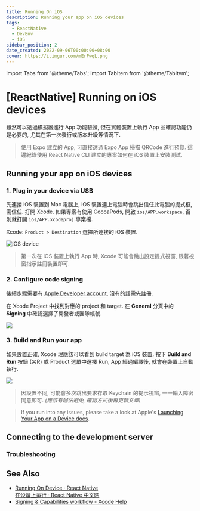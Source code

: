 ```yaml
---
title: Running On iOS
description: Running your app on iOS devices
tags:
  - ReactNative
  - DevEnv
  - iOS
sidebar_position: 2
date_created: 2022-09-06T00:00:00+08:00
cover: https://i.imgur.com/mErPwqL.png
---
```


import Tabs from '@theme/Tabs';
import TabItem from '@theme/TabItem';

[ReactNative] Running on iOS devices
===========================

雖然可以透過模擬器進行 App 功能驗證, 但在實體裝置上執行 App 並確認功能仍是必要的, 尤其在第一次發行或版本升級等情況下.

> 使用 Expo 建立的 App, 可直接透過 Expo App 掃描 QRCode 進行預覽. 
> 這邊紀錄使用 React Native CLI 建立的專案如何在 iOS 裝置上安裝測試.



Running your app on iOS devices
-------------------------------

### 1. Plug in your device via USB ###

先連接 iOS 裝置到 Mac 電腦上, iOS 裝置連上電腦時會跳出信任此電腦的提式框, 需信任.
打開 Xcode. 如果專案有使用 CocoaPods, 開啟 `ios/APP.workspace`, 否則就打開 `ios/APP.xcodeproj` 專案檔.

Xcode: `Product > Destination` 選擇所連接的 iOS 裝置.

![iOS device](https://lh3.googleusercontent.com/pw/AL9nZEWrnC2-hZekZyoIjmIZwXjWdkT9TSjJaxcl_RkiXrTzgKMLyLJ9p1-CZCSNrMGAP3KrFwLfAU0o4bh3-zehr-b-IFtno3LBRkaZPFLUudRt6-T8Gh3lnL0YzeAJ-vtq5qaA7qP-NBuoVNGuvhdRUWCvDg=w800-no?authuser=0)

> 第一次在 iOS 裝置上執行 App 時, Xcode 可能會跳出設定提式視窗, 跟著視窗指示註冊裝置即可.

### 2. Configure code signing ###

後續步驟需要有 [Apple Developer account](https://developer.apple.com/), 沒有的話需先註冊.

在 Xcode Project 中找到對應的 project 和 target. 
在 __General__ 分頁中的 __Signing__ 中確認選擇了開發者或團隊帳號.

![](https://lh3.googleusercontent.com/pw/AL9nZEVoJ-FiB5vAg-0_vlqYVkCQBEvdmVaNuO7G4-REdVPzIuIsDIXFWr67hJfP2DgLvLfY-PeYVdoRLQUyuPRNryreeg3R0jNZkbwjO5h9kQgfRsrcBPvSkOs_5Ml0QgHapOMDgJAGXIxp-9X5iY2V3zXU7w=w800-no?authuser=0)

### 3. Build and Run your app

如果設置正確, Xcode 理應該可以看到 build target 為 iOS 裝置.
按下 __Build and Run__ 按鈕 (⌘R) 或 Product 選單中選擇 Run, App 經過編譯後, 就會在裝置上自動執行.

![](https://lh3.googleusercontent.com/pw/AL9nZEXPYmejitTCJi7AiWGf3z4O1Z7aQlW1_ZEGO3SGYoOqZ41rEYHrd_HceCloZNea51UOqy5y0SOb9T_X1lFbQzPALNfWQcQvP_BlKanQ8gxrHbGDJhfpbNDysxXbTQhs2pNMjNMSjO_yGhpQAxCnndkDVg=w686-no?authuser=0)

> 因設置不同, 可能會多次跳出要求存取 Keychain 的提示視窗, 一一輸入障密同意即可.
> _(應該有辦法避免, 確認方式後再更新文章)_

> If you run into any issues, please take a look at Apple's [Launching Your App on a Device docs](https://help.apple.com/xcode/mac/current/#/dev60b6fbbc7).



Connecting to the development server
------------------------------------

### Troubleshooting ###






See Also
--------

-	[Running On Device · React Native](https://reactnative.dev/docs/running-on-device)  
	[在设备上运行 · React Native 中文网](https://reactnative.cn/docs/running-on-device)
-	[Signing & Capabilities workflow - Xcode Help](https://help.apple.com/xcode/mac/current/#/dev60b6fbbc7)
